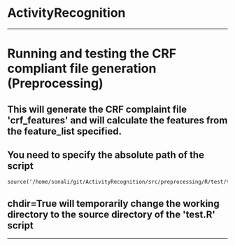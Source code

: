 # ActivityRecognition

--------------------------------------------------------------------------------------------------------------------------------------------------------
# Running and testing the CRF compliant file generation (Preprocessing)
## This will generate the CRF complaint file 'crf_features' and will calculate the features from the feature_list specified.
## You need to specify the absolute path of the script

	source('/home/sonali/git/ActivityRecognition/src/preprocessing/R/test/test.R',chdir=TRUE)

## chdir=True will temporarily change the working directory to the source directory of the 'test.R' script


--------------------------------------------------------------------------------------------------------------------------------------------------------
